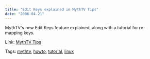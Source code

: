 ```yaml
---
title: "Edit Keys explained in MythTV Tips"
date: "2006-04-21"
---
```


MythTV's new Edit Keys feature explained, along with a tutorial for re-mapping keys.  
  
Link: [MythTV Tips](http://www.myhdbox.com/mythtips/2006/04/mythtvs-new-edit-keys-feature-019.html)

Tags: [mythtv](http://technorati.com/tag/mythtv), [howto](http://technorati.com/tag/howto), [tutorial](http://technorati.com/tag/tutorial), [linux](http://technorati.com/tag/linux)
